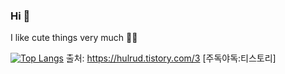 ### Hi 🧸
I like cute things very much 💖🫧


[![Top Langs](https://github-readme-stats.vercel.app/api/top-langs/?username=chaeyi0731)](https://github.com/anuraghazra/github-readme-stats)
출처: https://hulrud.tistory.com/3 [주독야독:티스토리]
<!--
**chaeyi0731/chaeyi0731** is a ✨ _special_ ✨ repository because its `README.md` (this file) appears on your GitHub profile.

Here are some ideas to get you started:

- 🔭 I’m currently working on ...
- 🌱 I’m currently learning ...
- 👯 I’m looking to collaborate on ...
- 🤔 I’m looking for help with ...
- 💬 Ask me about ...
- 📫 How to reach me: ...
- 😄 Pronouns: ...
- ⚡ Fun fact: ...
-->
